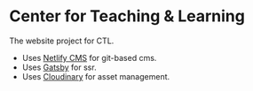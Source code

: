# Center for Teaching & Learning

The website project for CTL.

- Uses [Netlify CMS](https://www.netlifycms.org/) for git-based cms.
- Uses [Gatsby](https://www.gatsbyjs.com/) for ssr.
- Uses [Cloudinary](https://cloudinary.com/) for asset management.

